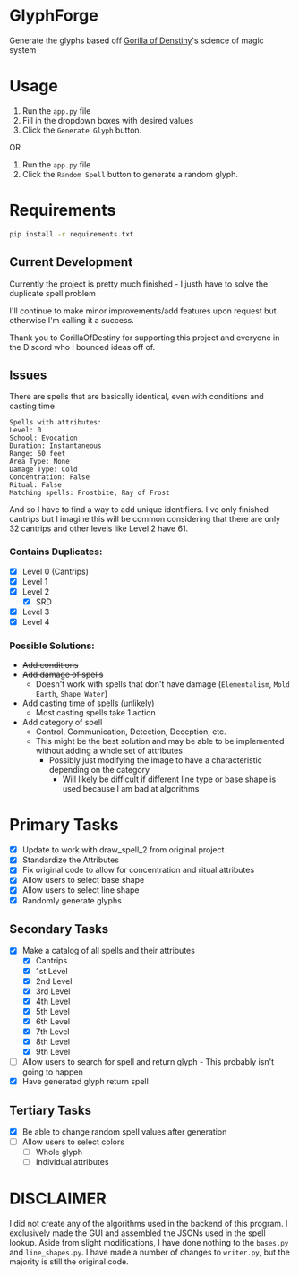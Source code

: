 # GlyphForge
Generate the glyphs based off [Gorilla of Denstiny](https://github.com/GorillaOfDestiny)'s science of magic system

# Usage
1. Run the `app.py` file
2. Fill in the dropdown boxes with desired values
3. Click the `Generate Glyph` button.

OR

1. Run the `app.py` file
2. Click the `Random Spell` button to generate a random glyph.

# Requirements

```bash
pip install -r requirements.txt
```

## Current Development
Currently the project is pretty much finished - I justh have to solve the duplicate spell problem

I'll continue to make minor improvements/add features upon request but otherwise I'm calling it a success.

Thank you to GorillaOfDestiny for supporting this project and everyone in the Discord who I bounced ideas off of.

## Issues
There are spells that are basically identical, even with conditions and casting time
```
Spells with attributes:
Level: 0
School: Evocation
Duration: Instantaneous
Range: 60 feet
Area Type: None
Damage Type: Cold
Concentration: False
Ritual: False
Matching spells: Frostbite, Ray of Frost
```
And so I have to find a way to add unique identifiers. I've only finished cantrips but I imagine this will be common considering that there are only 32 cantrips and other levels like Level 2 have 61. 

### Contains Duplicates:
- [X] Level 0 (Cantrips) 
- [X] Level 1
- [X] Level 2
    - [X] SRD
- [X] Level 3
- [X] Level 4

### Possible Solutions:
- ~~Add conditions~~
- ~~Add damage of spells~~
    - Doesn't work with spells that don't have damage (`Elementalism`, `Mold Earth`, `Shape Water`)
- Add casting time of spells (unlikely)
    - Most casting spells take 1 action
- Add category of spell
    - Control, Communication, Detection, Deception, etc.
    - This might be the best solution and may be able to be implemented without adding a whole set of attributes
        - Possibly just modifying the image to have a characteristic depending on the category
            - Will likely be difficult if different line type or base shape is used because I am bad at algorithms

# Primary Tasks
- [X] Update to work with draw_spell_2 from original project
- [X] Standardize the Attributes
- [X] Fix original code to allow for concentration and ritual attributes
- [X] Allow users to select base shape
- [X] Allow users to select line shape
- [X] Randomly generate glyphs

## Secondary Tasks
- [X] Make a catalog of all spells and their attributes
    - [X] Cantrips
    - [X] 1st Level
    - [X] 2nd Level
    - [X] 3rd Level
    - [X] 4th Level
    - [X] 5th Level
    - [X] 6th Level
    - [X] 7th Level
    - [X] 8th Level
    - [X] 9th Level
- [ ] Allow users to search for spell and return glyph - This probably isn't going to happen
- [X] Have generated glyph return spell

## Tertiary Tasks
- [X] Be able to change random spell values after generation
- [ ] Allow users to select colors
    - [ ] Whole glyph
    - [ ] Individual attributes

# DISCLAIMER
I did not create any of the algorithms used in the backend of this program. I exclusively made the GUI and assembled the JSONs used in the spell lookup. Aside from slight modifications, I have done nothing to the `bases.py` and `line_shapes.py`. I have made a number of changes to `writer.py`, but the majority is still the original code.
